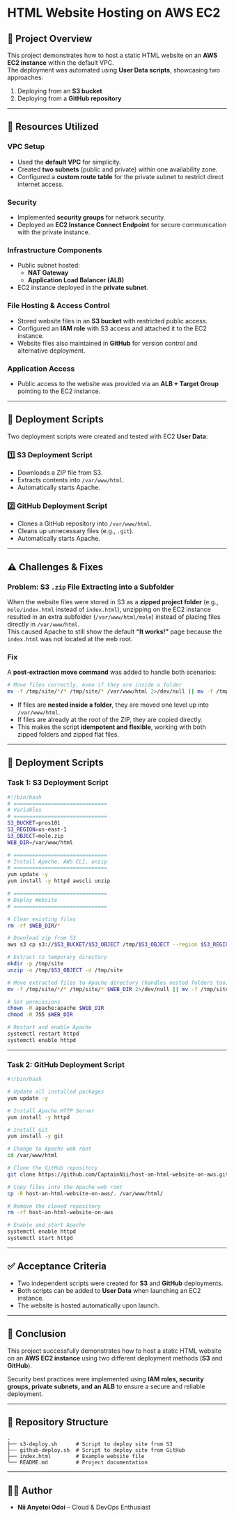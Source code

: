 # HTML Website Hosting on AWS EC2

## 📌 Project Overview
This project demonstrates how to host a static HTML website on an **AWS EC2 instance** within the default VPC.  
The deployment was automated using **User Data scripts**, showcasing two approaches:  
1. Deploying from an **S3 bucket**  
2. Deploying from a **GitHub repository**  

---

## 🔧 Resources Utilized

### VPC Setup
- Used the **default VPC** for simplicity.  
- Created **two subnets** (public and private) within one availability zone.  
- Configured a **custom route table** for the private subnet to restrict direct internet access.  

### Security
- Implemented **security groups** for network security.  
- Deployed an **EC2 Instance Connect Endpoint** for secure communication with the private instance.  

### Infrastructure Components
- Public subnet hosted:
  - **NAT Gateway**
  - **Application Load Balancer (ALB)**  
- EC2 instance deployed in the **private subnet**.  

### File Hosting & Access Control
- Stored website files in an **S3 bucket** with restricted public access.  
- Configured an **IAM role** with S3 access and attached it to the EC2 instance.  
- Website files also maintained in **GitHub** for version control and alternative deployment.  

### Application Access
- Public access to the website was provided via an **ALB + Target Group** pointing to the EC2 instance.  

---

## 🚀 Deployment Scripts

Two deployment scripts were created and tested with EC2 **User Data**:  

### 1️⃣ S3 Deployment Script
- Downloads a ZIP file from S3.  
- Extracts contents into `/var/www/html`.  
- Automatically starts Apache.  

### 2️⃣ GitHub Deployment Script
- Clones a GitHub repository into `/var/www/html`.  
- Cleans up unnecessary files (e.g., `.git`).  
- Automatically starts Apache.  

---

## ⚠️ Challenges & Fixes

### Problem: S3 `.zip` File Extracting into a Subfolder
When the website files were stored in S3 as a **zipped project folder** (e.g., `mole/index.html` instead of `index.html`), unzipping on the EC2 instance resulted in an extra subfolder (`/var/www/html/mole`) instead of placing files directly in `/var/www/html`.  
This caused Apache to still show the default **“It works!”** page because the `index.html` was not located at the web root.  

### Fix
A **post-extraction move command** was added to handle both scenarios:  

```bash
# Move files correctly, even if they are inside a folder
mv -f /tmp/site/*/* /tmp/site/* /var/www/html 2>/dev/null || mv -f /tmp/site/* /var/www/html
````

* If files are **nested inside a folder**, they are moved one level up into `/var/www/html`.
* If files are already at the root of the ZIP, they are copied directly.
* This makes the script **idempotent and flexible**, working with both zipped folders and zipped flat files.

---

## 📜 Deployment Scripts

### Task 1: S3 Deployment Script

```bash
#!/bin/bash
# ==============================
# Variables
# ==============================
S3_BUCKET=pros101
S3_REGION=us-east-1
S3_OBJECT=mole.zip
WEB_DIR=/var/www/html

# ==============================
# Install Apache, AWS CLI, unzip
# ==============================
yum update -y
yum install -y httpd awscli unzip

# ==============================
# Deploy Website
# ==============================

# Clear existing files
rm -rf $WEB_DIR/*

# Download zip from S3
aws s3 cp s3://$S3_BUCKET/$S3_OBJECT /tmp/$S3_OBJECT --region $S3_REGION

# Extract to temporary directory
mkdir -p /tmp/site
unzip -o /tmp/$S3_OBJECT -d /tmp/site

# Move extracted files to Apache directory (handles nested folders too)
mv -f /tmp/site/*/* /tmp/site/* $WEB_DIR 2>/dev/null || mv -f /tmp/site/* $WEB_DIR

# Set permissions
chown -R apache:apache $WEB_DIR
chmod -R 755 $WEB_DIR

# Restart and enable Apache
systemctl restart httpd
systemctl enable httpd
```

---

### Task 2: GitHub Deployment Script

```bash
#!/bin/bash

# Update all installed packages
yum update -y

# Install Apache HTTP Server
yum install -y httpd

# Install Git
yum install -y git

# Change to Apache web root
cd /var/www/html

# Clone the GitHub repository
git clone https://github.com/CaptainNii/host-an-html-website-on-aws.git

# Copy files into the Apache web root
cp -R host-an-html-website-on-aws/. /var/www/html/

# Remove the cloned repository
rm -rf host-an-html-website-on-aws

# Enable and start Apache
systemctl enable httpd 
systemctl start httpd
```

---

## ✅ Acceptance Criteria

* Two independent scripts were created for **S3** and **GitHub** deployments.
* Both scripts can be added to **User Data** when launching an EC2 instance.
* The website is hosted automatically upon launch.

---

## 📖 Conclusion

This project successfully demonstrates how to host a static HTML website on an **AWS EC2 instance** using two different deployment methods (**S3** and **GitHub**).

Security best practices were implemented using **IAM roles, security groups, private subnets, and an ALB** to ensure a secure and reliable deployment.

---

## 📂 Repository Structure

```
.
├── s3-deploy.sh      # Script to deploy site from S3
├── github-deploy.sh  # Script to deploy site from GitHub
├── index.html        # Example website file
└── README.md         # Project documentation
```

---

## 👨‍💻 Author

* **Nii Anyetei Odoi** – Cloud & DevOps Enthusiast
